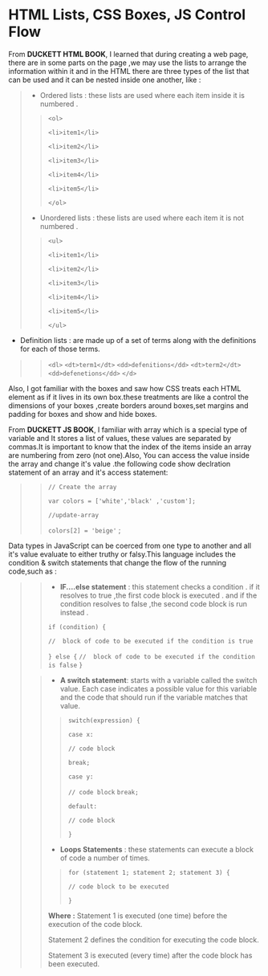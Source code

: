# HTML Lists, CSS Boxes, JS Control Flow

From **DUCKETT HTML BOOK**, I learned that during creating a web page, there are in some parts on the page ,we may use the lists to arrange the information within it and in the HTML there are three types of the list that can be used and it can be nested inside one another, like :

> * Ordered lists : these lists are used where each item inside it is numbered .
>
>> `<ol>`
>>
>> `<li>item1</li>`
>>
>> `<li>item2</li>`
>>
>> `<li>item3</li>`
>>
>> `<li>item4</li>`
>>
>> `<li>item5</li>`
>>
>>`</ol>`
>
>
> * Unordered lists : these lists are used where each item it is not numbered .
>
>> `<ul>`
>>
>>`<li>item1</li>`
>>
>>`<li>item2</li>`
>>
>>`<li>item3</li>`
>>
>>`<li>item4</li>`
>>
>>`<li>item5</li>`
>>
>>`</ul>`
>
>
* Definition lists : are made up of a set of terms along with the definitions for each of those terms.
>
>>`<dl>`
>>`<dt>term1</dt>`
>>`<dd>defenitions</dd>`
>>`<dt>term2</dt>`
>>`<dd>defenetions</dd>`
>>`</d>`
>

Also, I got familiar with the boxes and saw how CSS treats each HTML element as if it lives in its own box.these treatments are like a control the dimensions of your boxes ,create borders around boxes,set margins and padding for boxes and show and hide boxes.

From **DUCKETT JS BOOK**, I familiar with array which is a  special type of variable and It stores a list of values, these values are separated by commas.It is important to know that the index of the items inside an array are numbering from zero (not one).Also, You can access the value inside the array and change it's value .the following code show declration statement of an array and it's access statement:
>
>>`// Create the array`
>>
>>`var colors = ['white','black' ,'custom'];`
>>
>>`//update-array`
>>
>>`colors[2] = 'beige'` ;
>
Data types in JavaScript can be coerced from one type to another and all it's value evaluate to either truthy or falsy.This language includes the condition & switch statements that change the flow of the running code,such as :
>
>>* **IF....else statement** : this statement checks a condition . if it resolves to true ,the first code
>> block is executed . and if the condition resolves to false ,the second code block is run instead .
>>
>>`if (condition) {`
>>
>>`//  block of code to be executed if the condition is true`
>>
>>`} else {`
>>`//  block of code to be executed if the condition is false`
>>`}`
>
>>* **A switch statement**: starts with a variable called the switch value. Each case indicates a possible
>> value for this variable and the code that should run if the variable matches that value.
>>>
>>>`switch(expression) {`
>>>
>>> `case x:`
>>>
>>> `// code block`
>>>
>>> `break;`
>>>
>>> `case y:`
>>>
>>> `// code block`
>>> `break;`
>>>
>>> `default:`
>>>
>>> `// code block`
>>>
>>>`}`
>>
>>* **Loops Statements** : these statements can execute a block of code a number of times.
>>>
>>>`for (statement 1; statement 2; statement 3) {`
>>>
>>> `// code block to be executed`
>>>
>>>`}`
>>>
>>**Where :**
>>Statement 1 is executed (one time) before the execution of the code block.
>>
>>Statement 2 defines the condition for executing the code block.
>>
>>Statement 3 is executed (every time) after the code block has been executed.
